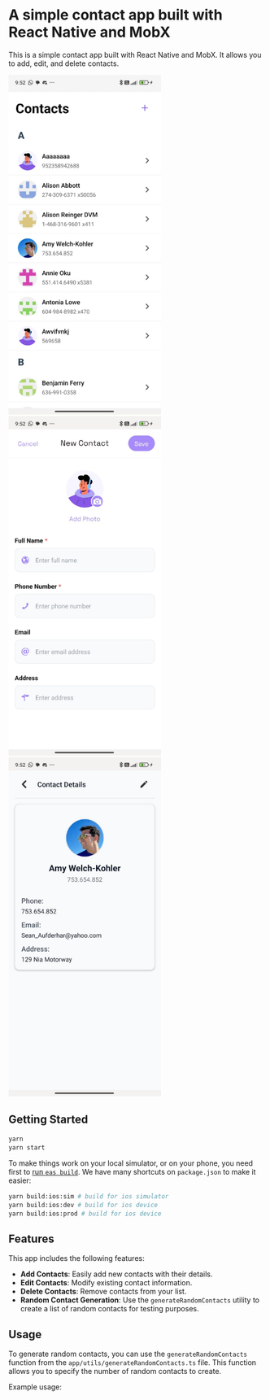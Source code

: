 # A simple contact app built with React Native and MobX

This is a simple contact app built with React Native and MobX. It allows you to add, edit, and delete contacts.

<img src="image.png" alt="image" width="300" />
<img src="image-1.png" alt="image" width="300" />
<img src="image-2.png" alt="image" width="300" />

## Getting Started

```bash
yarn
yarn start
```

To make things work on your local simulator, or on your phone, you need first to [run `eas build`](https://github.com/infinitered/ignite/blob/master/docs/expo/EAS.md). We have many shortcuts on `package.json` to make it easier:

```bash
yarn build:ios:sim # build for ios simulator
yarn build:ios:dev # build for ios device
yarn build:ios:prod # build for ios device
```
## Features

This app includes the following features:

- **Add Contacts**: Easily add new contacts with their details.
- **Edit Contacts**: Modify existing contact information.
- **Delete Contacts**: Remove contacts from your list.
- **Random Contact Generation**: Use the `generateRandomContacts` utility to create a list of random contacts for testing purposes.

## Usage

To generate random contacts, you can use the `generateRandomContacts` function from the `app/utils/generateRandomContacts.ts` file. This function allows you to specify the number of random contacts to create.

Example usage:
